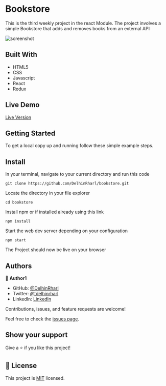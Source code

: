# Bookstore

This is the third weekly project in the react Module. The project involves a simple Bookstore that adds and removes books from an  external API

![screenshot](./image/scn.png)

## Built With

- HTML5
- CSS
- Javascript
- React
- Redux

## Live Demo

[Live Version](https://bookstore-affaxed.herokuapp.com/)



## Getting Started

To get a local copy up and running follow these simple example steps.

## Install

In your terminal, navigate to your current directory and run this code

`git clone https://github.com/DelhinRharl/bookstore.git`

Locate the directory in your file explorer

`cd bookstore`

Install npm or if installed already using this link

`npm install`

Start the web dev server depending on your configuration

`npm start`

The Project should now be live on your browser

## Authors

👤 **Author1**

- GitHub: [@DelhinRharl](https://github.com/DelhinRharl)
- Twitter: [@tdelhinrharl](https://twitter.com/delhinrharl)
- LinkedIn: [LinkedIn](https://linkedin.com/in/AffaxedKiprotich)

Contributions, issues, and feature requests are welcome!

Feel free to check the [issues page](https://github.com/DelhinRharl/bookstore/issues).

## Show your support

Give a ⭐️ if you like this project!
## 📝 License

This project is [MIT](./MIT.md) licensed.